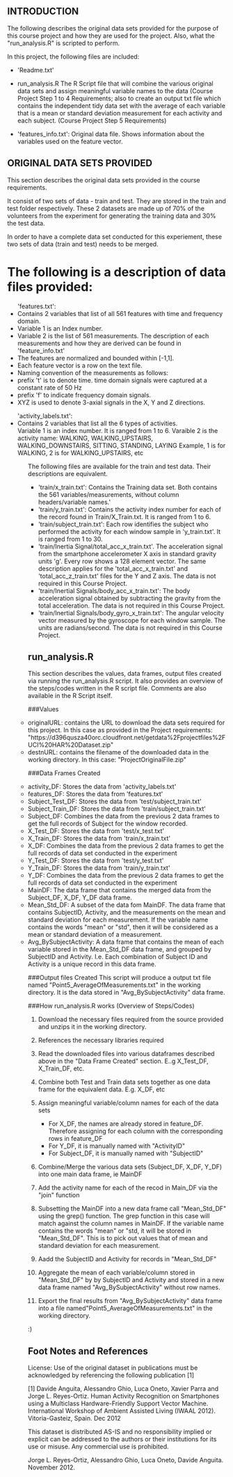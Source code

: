 
## INTRODUCTION

The following describes the original data sets provided for the purpose of this course project and how they are used for the project. Also, what the "run_analysis.R" is scripted to perform.


In this project, the following files are included:

* 'Readme.txt'

* run_analysis.R
The R Script file that will combine the various original data sets and assign meaningful variable names to the data (Course Project Step 1 to 4 Requirements;
 also to create an output txt file which contains the independent tidy data set with the average of each variable that is a mean or standard deviation measurement for each activity and each subject. (Course Project Step 5 Requirements)

* 'features_info.txt': Original data file.
Shows information about the variables used on the feature vector.


## ORIGINAL DATA SETS PROVIDED

This section describes the original data sets provided in the course requirements.

It consist of two sets of data - train and test. They are stored in the train and test folder respectively. These 2 datasets are made up of 70% of the volunteers from the experiment for generating the training data and 30% the test data. 

In order to have a complete data set conducted for this experiement, these two sets of data (train and test) needs to be merged.



The following is a description of data files provided:
======================================

<ul> 'features.txt': 
<li> Contains 2 variables that list of all 561 features with time and frequency domain. </li>
<li> Variable 1 is an Index number.</li>
<li> Variable 2 is the list of 561 measurements. The description of each measurements and how they are derived can be found in 'feature_info.txt'</li>
<li> The features are normalized and bounded within [-1,1].</li>
<li>Each feature vector is a row on the text file.</li>
<li>Naming convention of the measurements as follows:
	<li> prefix 't' is to denote time. time domain signals were captured at a constant rate of 50 Hz</li>
	<li> prefix 'f' to indicate frequency domain signals. </li>
	<li> XYZ is used to denote 3-axial signals in the X, Y and Z directions.</li>
</li>
</ul>

<ul>
'activity_labels.txt': 
<li>Contains 2 variables that list all the 6 types of activities. </li>
</li>Variable 1 is an index number. It is ranged from 1 to 6. </li>
</li>Varaible 2 is the activity name: WALKING, WALKING_UPSTAIRS, WALKING_DOWNSTAIRS, SITTING, STANDING, LAYING </li>
</li>Example, 1 is for WALKING, 2 is for WALKING_UPSTAIRS, etc </li>
<ul>


The following files are available for the train and test data. Their descriptions are equivalent. 
<ul>
<li>'train/x_train.txt': Contains the Training data set. Both contains the 561 variables/measurements, without column headers/variable names.'</li>

<li>'train/y_train.txt': Contains the activity index number for each of the record found in Train/X_Train.txt. It is ranged from 1 to 6. </li>

<li>'train/subject_train.txt': Each row identifies the subject who performed the activity for each window sample in 'y_train.txt'. It is ranged from 1 to 30. </li>


<li> 'train/Inertia Signal/total_acc_x_train.txt'.
The acceleration signal from the smartphone accelerometer X axis in standard gravity units 'g'. Every row shows a 128 element vector. The same description applies for the 'total_acc_x_train.txt' and 'total_acc_z_train.txt' files for the Y and Z axis. The data is not required in this Course Project. </li>

<li>'train/Inertial Signals/body_acc_x_train.txt': 
The body acceleration signal obtained by subtracting the gravity from the total acceleration. The data is not required in this Course Project. </li>

<li>'train/Inertial Signals/body_gyro_x_train.txt':
The angular velocity vector measured by the gyroscope for each window sample. The units are radians/second. The data is not required in this Course Project. </li>

</ul>


## run_analysis.R

This section describes the values, data frames, output files created via running the run_analysis.R script. It also provides an overview of the steps/codes written in the R script file. Comments are also available in the R Script itself.

###Values

<li> originalURL: contains the URL to download the data sets required for this project.
In this case as provided in the Project requirements: "https://d396qusza40orc.cloudfront.net/getdata%2Fprojectfiles%2FUCI%20HAR%20Dataset.zip" </li>


<li>destnURL: contains the filename of the downloaded data in the working directory. In this case: "ProjectOriginalFile.zip"</li>

###Data Frames Created

<li>activity_DF: Stores the data from 'activity_labels.txt'</li>
<li>features_DF: Stores the data from 'features.txt'</li>

<li>Subject_Test_DF: Stores the data from 'test/subject_train.txt'</li>
<li>Subject_Train_DF: Stores the data from 'train/subject_train.txt'</li>
<li>Subject_DF: Combines the data from the previous 2 data frames to get the full records of Subject for the window recorded.</li>

<li>X_Test_DF: Stores the data from 'test/x_test.txt'</li>
<li>X_Train_DF: Stores the data from 'train/x_train.txt'</li>
<li>X_DF: Combines the data from the previous 2 data frames to get the full records of data set conducted in the experiment</li>

<li>Y_Test_DF: Stores the data from 'test/y_test.txt'</li>
<li>Y_Train_DF: Stores the data from 'train/y_train.txt'</li>
<li>Y_DF: Combines the data from the previous 2 data frames to get the full records of data set conducted in the experiment</li>

<li>MainDF: The data frame that contains the merged data from the Subject_DF, X_DF, Y_DF data frame.</li>

<li>Mean_Std_DF: A subset of the data fom MainDF. The data frame that contains SubjectID, Activity, and the measurements on the mean and standard deviation for each measurement. If the variable name contains the words "mean" or "std", then it will be considered as a mean or standard deviation of a measurement.</li>

<li>Avg_BySubjectActivity: A data frame that contains the mean of each variable stored in the Mean_Std_DF data frame, and grouped by SubjectID and Activity. I.e. Each combination of Subject ID and Activity is a unique record in this data frame.</li>

###Output files Created
This script will produce a output txt file named "Point5_AverageOfMeasurements.txt" in the working directory. It is the data stored in "Avg_BySubjectActivity" data frame.


###How run_analysis.R works (Overview of Steps/Codes) 

1) Download the necessary files required from the source provided and unzips it in the working directory.

2) References the necessary libraries required

3) Read the downloaded files into various dataframes described above in the "Data Frame Created" section. E..g X_Test_DF, X_Train_DF, etc. 

4) Combine both Test and Train data sets together as one data frame for the equivalent data. E.g. X_DF, etc

5) Assign meaningful variable/column names for each of the data sets
	- For X_DF, the names are already stored in feature_DF. Therefore assigning for each column with the corresponding rows in feature_DF
	- For Y_DF, it is manually named with "ActivityID"
	- For Subject_DF, it is manually named with "SubjectID"

6) Combine/Merge the various data sets (Subject_DF, X_DF, Y_DF) into one main data frame, ie MainDF

7) Add the activity name for each of the recod in Main_DF via the "join" function

8) Subsetting the MainDF into a new data frame call "Mean_Std_DF" using the grep() function. The grep function in this case will match against the column names in MainDF. If the variable name contains the words "mean" or "std, it will be stored in  "Mean_Std_DF". This is to pick out values that of mean and standard deviation for each measurement.

9) Aadd the SubjectID and Activity for records in "Mean_Std_DF" 


10) Aggregate the mean of each variable/column stored in "Mean_Std_DF" by by SubjectID and Activity and stored in a new data frame named "Avg_BySubjectActivity" without row names.

11) Export the final results from "Avg_BySubjectActivity" data frame into a file named"Point5_AverageOfMeasurements.txt" in the working directory.

:)


## Foot Notes and References

License:
Use of the original dataset in publications must be acknowledged by referencing the following publication [1] 

[1] Davide Anguita, Alessandro Ghio, Luca Oneto, Xavier Parra and Jorge L. Reyes-Ortiz. Human Activity Recognition on Smartphones using a Multiclass Hardware-Friendly Support Vector Machine. International Workshop of Ambient Assisted Living (IWAAL 2012). Vitoria-Gasteiz, Spain. Dec 2012

This dataset is distributed AS-IS and no responsibility implied or explicit can be addressed to the authors or their institutions for its use or misuse. Any commercial use is prohibited.

Jorge L. Reyes-Ortiz, Alessandro Ghio, Luca Oneto, Davide Anguita. November 2012.


